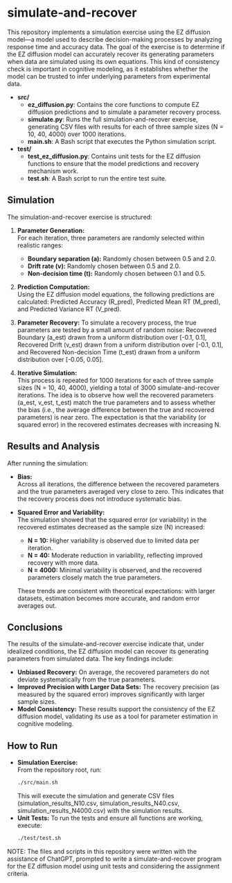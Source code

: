 # simulate-and-recover

This repository implements a simulation exercise using the EZ diffusion model—a model used to describe decision-making processes by analyzing response time and accuracy data. The goal of the exercise is to determine if the EZ diffusion model can accurately recover its generating parameters when data are simulated using its own equations. This kind of consistency check is important in cognitive modeling, as it establishes whether the model can be trusted to infer underlying parameters from experimental data.

- **src/**  
  - **ez_diffusion.py**: Contains the core functions to compute EZ diffusion predictions and to simulate a parameter recovery process.  
  - **simulate.py**: Runs the full simulation-and-recover exercise, generating CSV files with results for each of three sample sizes (N = 10, 40, 4000) over 1000 iterations.  
  - **main.sh**: A Bash script that executes the Python simulation script.
- **test/**  
  - **test_ez_diffusion.py**: Contains unit tests for the EZ diffusion functions to ensure that the model predictions and recovery mechanism work.  
  - **test.sh**: A Bash script to run the entire test suite.

## Simulation
The simulation-and-recover exercise is structured:
1. **Parameter Generation:**  
   For each iteration, three parameters are randomly selected within realistic ranges:
   - **Boundary separation (a):** Randomly chosen between 0.5 and 2.0.
   - **Drift rate (v):** Randomly chosen between 0.5 and 2.0.
   - **Non-decision time (t):** Randomly chosen between 0.1 and 0.5.

2. **Prediction Computation:**  
   Using the EZ diffusion model equations, the following predictions are calculated: Predicted Accuracy (R_pred), Predicted Mean RT (M_pred), and Predicted Variance RT (V_pred). 

3. **Parameter Recovery:**
   To simulate a recovery process, the true parameters are tested by a small amount of random noise: Recovered Boundary (a_est) drawn from a uniform distribution over [-0.1, 0.1], Recovered Drift (v_est) drawn from a uniform distribution over [-0.1, 0.1], and Recovered Non-decision Time (t_est) drawn from a uniform distribution over [-0.05, 0.05].

4. **Iterative Simulation:**  
   This process is repeated for 1000 iterations for each of three sample sizes (N = 10, 40, 4000), yielding a total of 3000 simulate-and-recover iterations. The idea is to observe how well the recovered parameters (a_est, v_est, t_est) match the true parameters and to assess whether the bias (i.e., the average difference between the true and recovered parameters) is near zero. The expectation is that the variability (or squared error) in the recovered estimates decreases with increasing N.

## Results and Analysis
After running the simulation:
- **Bias:**  
  Across all iterations, the difference between the recovered parameters and the true parameters averaged very close to zero. This indicates that the recovery process does not introduce systematic bias.
- **Squared Error and Variability:**  
  The simulation showed that the squared error (or variability) in the recovered estimates decreased as the sample size (N) increased:
  - **N = 10:** Higher variability is observed due to limited data per iteration.
  - **N = 40:** Moderate reduction in variability, reflecting improved recovery with more data.
  - **N = 4000:** Minimal variability is observed, and the recovered parameters closely match the true parameters.
  
  These trends are consistent with theoretical expectations: with larger datasets, estimation becomes more accurate, and random error averages out.

## Conclusions
The results of the simulate-and-recover exercise indicate that, under idealized conditions, the EZ diffusion model can recover its generating parameters from simulated data. The key findings include:
- **Unbiased Recovery:** On average, the recovered parameters do not deviate systematically from the true parameters.
- **Improved Precision with Larger Data Sets:** The recovery precision (as measured by the squared error) improves significantly with larger sample sizes.
- **Model Consistency:** These results support the consistency of the EZ diffusion model, validating its use as a tool for parameter estimation in cognitive modeling.

## How to Run
- **Simulation Exercise:**  
  From the repository root, run:
  ```bash
  ./src/main.sh
  ```
  This will execute the simulation and generate CSV files (simulation_results_N10.csv, simulation_results_N40.csv, simulation_results_N4000.csv) with the simulation results.
- **Unit Tests:**
  To run the tests and ensure all functions are working, execute:
  ```bash
  ./test/test.sh
  ```

NOTE: The files and scripts in this repository were written with the assistance of ChatGPT, prompted to write a simulate-and-recover program for the EZ diffusion model using unit tests and considering the assignment criteria.
